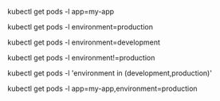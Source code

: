 kubectl get pods -l app=my-app

kubectl get pods -l environment=production

kubectl get pods -l environment=development

kubectl get pods -l environment!=production

kubectl get pods -l 'environment in (development,production)'

kubectl get pods -l app=my-app,environment=production